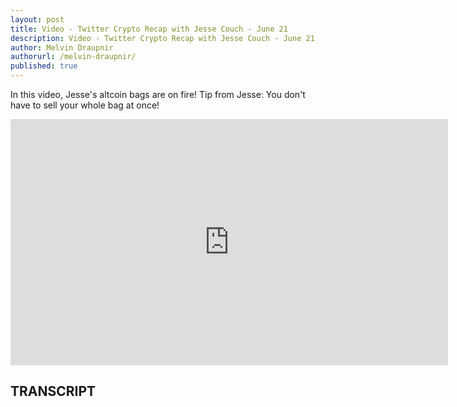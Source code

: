 ```yaml
---
layout: post
title: Video - Twitter Crypto Recap with Jesse Couch - June 21
description: Video - Twitter Crypto Recap with Jesse Couch - June 21
author: Melvin Draupnir
authorurl: /melvin-draupnir/
published: true
---
```


<p>In this video, Jesse's altcoin bags are on fire! Tip from Jesse: You don't have to sell your whole bag at once!</p>

<center><iframe width="700" height="394" src="https://www.youtube.com/embed/N72WopbfJvI" frameborder="0" allowfullscreen></iframe></center>

<h2>TRANSCRIPT</h2>

